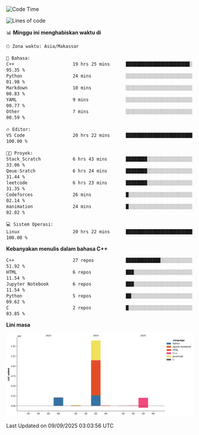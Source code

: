 <!--START_SECTION:waka-->
![Code Time](http://img.shields.io/badge/Code%20Time-456%20hrs%2035%20mins-blue)

![Lines of code](https://img.shields.io/badge/Sejak%20Hello%20World%20aku%20telah%20menulis-2.1%20million%20baris%20kode-blue)

📊 **Minggu ini menghabiskan waktu di** 

```text
🕑︎ Zona waktu: Asia/Makassar

💬 Bahasa: 
C++                      19 hrs 25 mins      ████████████████████████░   95.35 % 
Python                   24 mins             ░░░░░░░░░░░░░░░░░░░░░░░░░   01.98 % 
Markdown                 10 mins             ░░░░░░░░░░░░░░░░░░░░░░░░░   00.83 % 
YAML                     9 mins              ░░░░░░░░░░░░░░░░░░░░░░░░░   00.77 % 
Other                    7 mins              ░░░░░░░░░░░░░░░░░░░░░░░░░   00.59 % 

🔥 Editor: 
VS Code                  20 hrs 22 mins      █████████████████████████   100.00 % 

🐱‍💻 Proyek: 
Stack_Scratch            6 hrs 43 mins       ████████░░░░░░░░░░░░░░░░░   33.06 % 
Qeue-Sratch              6 hrs 24 mins       ████████░░░░░░░░░░░░░░░░░   31.44 % 
leetcode                 6 hrs 23 mins       ████████░░░░░░░░░░░░░░░░░   31.35 % 
Codeforces               26 mins             █░░░░░░░░░░░░░░░░░░░░░░░░   02.14 % 
manimation               24 mins             █░░░░░░░░░░░░░░░░░░░░░░░░   02.02 % 

💻 Sistem Operasi: 
Linux                    20 hrs 22 mins      █████████████████████████   100.00 % 
```

**Kebanyakan menulis dalam bahasa C++** 

```text
C++                      27 repos            █████████████░░░░░░░░░░░░   51.92 % 
HTML                     6 repos             ███░░░░░░░░░░░░░░░░░░░░░░   11.54 % 
Jupyter Notebook         6 repos             ███░░░░░░░░░░░░░░░░░░░░░░   11.54 % 
Python                   5 repos             ██░░░░░░░░░░░░░░░░░░░░░░░   09.62 % 
C                        2 repos             █░░░░░░░░░░░░░░░░░░░░░░░░   03.85 % 
```



**Lini masa**

![Lines of Code chart](https://raw.githubusercontent.com/yusuf601/yusuf601/main/assets/bar_graph.png)


 Last Updated on 09/09/2025 03:03:56 UTC
<!--END_SECTION:waka-->

